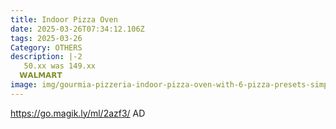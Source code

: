 ```yaml
---
title: Indoor Pizza Oven
date: 2025-03-26T07:34:12.106Z
tags: 2025-03-26
Category: OTHERS
description: |-2
   50.xx was 149.xx 
  𝗪𝗔𝗟𝗠𝗔𝗥𝗧 
image: img/gourmia-pizzeria-indoor-pizza-oven-with-6-pizza-presets-simple-touch-controls-electric-new_25c7be14-a082-48ea-b3fc-fdae3d1d5ef8.528e98afc9513eb1aa06ad7d036c7fe1.webp
---
```

https://go.magik.ly/ml/2azf3/
AD